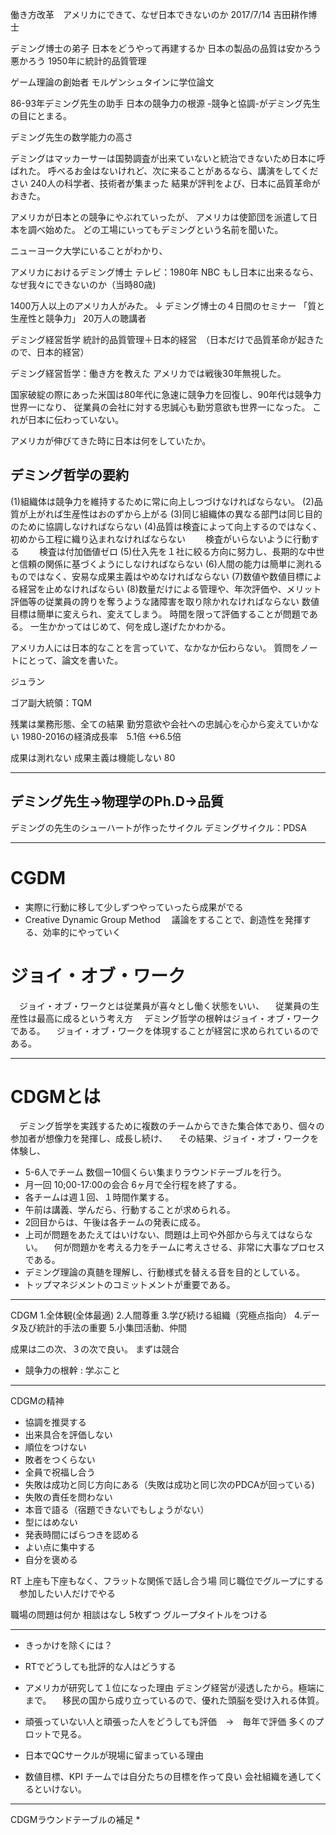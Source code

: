 働き方改革　アメリカにできて、なぜ日本できないのか
2017/7/14 吉田耕作博士


デミング博士の弟子
日本をどうやって再建するか
日本の製品の品質は安かろう悪かろう
1950年に統計的品質管理

ゲーム理論の創始者
モルゲンシュタインに学位論文

86-93年デミング先生の助手
日本の競争力の根源 -競争と協調-がデミング先生の目にとまる。

デミング先生の数学能力の高さ

デミングはマッカーサーは国勢調査が出来ていないと統治できないため日本に呼ばれた。
呼べるお金はないけれど、次に来ることがあるなら、講演をしてください
240人の科学者、技術者が集まった
結果が評判をよび、日本に品質革命がおきた。

アメリカが日本との競争にやぶれていったが、
アメリカは使節団を派遣して日本を調べ始めた。
どの工場にいってもデミングという名前を聞いた。

ニューヨーク大学にいることがわかり、

アメリカにおけるデミング博士
テレビ：1980年 NBC もし日本に出来るなら、なぜ我々にできないのか（当時80歳)

1400万人以上のアメリカ人がみた。
↓
デミング博士の４日間のセミナー
「質と生産性と競争力」 20万人の聴講者

デミング経営哲学
統計的品質管理＋日本的経営　（日本だけで品質革命が起きたので、日本的経営）

デミング経営哲学：働き方を教えた
アメリカでは戦後30年無視した。

国家破綻の際にあった米国は80年代に急速に競争力を回復し、90年代は競争力世界一になり、
従業員の会社に対する忠誠心も勤労意欲も世界一になった。
これが日本に伝わっていない。

アメリカが伸びてきた時に日本は何をしていたか。

## デミング哲学の要約
(1)組織体は競争力を維持するために常に向上しつづけなければならない。
(2)品質が上がれば生産性はおのずから上がる
(3)同じ組織体の異なる部門は同じ目的のために協調しなければならない
(4)品質は検査によって向上するのではなく、初めから工程に織り込まれなければならない
　　検査がいらないように行動する
　　検査は付加価値ゼロ
(5)仕入先を１社に絞る方向に努力し、長期的な中世と信頼の関係に基づくようにしなければならない
(6)人間の能力は簡単に測れるものではなく、安易な成果主義はやめなければならない
(7)数値や数値目標による経営を止めなければならい
(8)数量だけによる管理や、年次評価や、メリット評価等の従業員の誇りを奪うような諸障害を取り除かれなければならない
   数値目標は簡単に変えられ、変えてしまう。
   時間を限って評価することが問題である。
   一生かかってはじめて、何を成し遂げたかわかる。

アメリカ人には日本的なことを言っていて、なかなか伝わらない。
質問をノートにとって、論文を書いた。

ジュラン

ゴア副大統領：TQM

残業は業務形態、全ての結果
勤労意欲や会社への忠誠心を心から変えていかない
1980-2016の経済成長率　5.1倍 <->6.5倍

成果は測れない
成果主義は機能しない 80

---
## デミング先生->物理学のPh.D->品質

デミングの先生のシューハートが作ったサイクル
デミングサイクル：PDSA

---
# CGDM
* 実際に行動に移して少しずつやっていったら成果がでる
* Creative Dynamic Group Method
　議論をすることで、創造性を発揮する、効率的にやっていく

# ジョイ・オブ・ワーク
　ジョイ・オブ・ワークとは従業員が喜々とし働く状態をいい、
　従業員の生産性は最高に成るという考え方
　デミング哲学の根幹はジョイ・オブ・ワークである。
　ジョイ・オブ・ワークを体現することが経営に求められているのである。

---
# CDGMとは
　デミング哲学を実践するために複数のチームからできた集合体であり、個々の参加者が想像力を発揮し、成長し続け、
　その結果、ジョイ・オブ・ワークを体験し、

* 5-6人でチーム 数個ー10個くらい集まりラウンドテーブルを行う。
* 月一回 10;00-17:00の会合 6ヶ月で全行程を終了する。
* 各チームは週１回、１時間作業する。
* 午前は講義、学んだら、行動することが求められる。
* 2回目からは、午後は各チームの発表に成る。
* 上司が問題をあたえてはいけない、問題は上司や外部から与えてはならない。
　何が問題かを考える力をチームに考えさせる、非常に大事なプロセスである。
* デミング理論の真髄を理解し、行動様式を替える音を目的としている。
* トップマネジメントのコミットメントが重要である。

---
CDGM
1.全体観(全体最適)
2.人間尊重
3.学び続ける組織（究極点指向）
4.データ及び統計的手法の重要
5.小集団活動、仲間

成果は二の次、３の次で良い。
まずは競合
* 競争力の根幹 : 学ぶこと

------
CDGMの精神
* 協調を推奨する
* 出来具合を評価しない
* 順位をつけない
* 敗者をつくらない
* 全員で祝福し合う
* 失敗は成功と同じ方向にある（失敗は成功と同じ次のPDCAが回っている)
* 失敗の責任を問わない
* 本音で語る（宿題できないでもしょうがない）
* 型にはめない
* 発表時間にばらつきを認める
* よい点に集中する
* 自分を褒める

RT
  上座も下座もなく、フラットな関係で話し合う場
  同じ職位でグループにする
　参加したい人だけでやる

職場の問題は何か
  相談はなし
  5枚ずつ
  グループタイトルをつける

---
* きっかけを除くには？
* RTでどうしても批評的な人はどうする

* アメリカが研究して１位になった理由
  デミング経営が浸透したから。極端にまで。
　移民の国から成り立っているので、優れた頭脳を受け入れる体質。

* 頑張っていない人と頑張った人をどうしても評価　→　毎年で評価
  多くのプロットで見る。

* 日本でQCサークルが現場に留まっている理由
* 数値目標、KPI
  チームでは自分たちの目標を作って良い
  会社組織を通してくるといけない。

----
CDGMラウンドテーブルの補足
*
